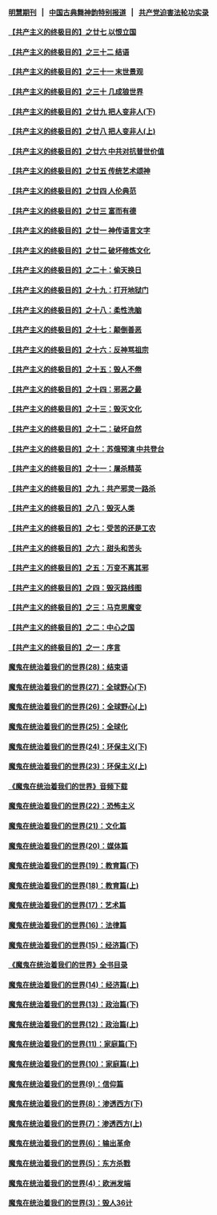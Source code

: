 #### [明慧期刊](https://github.com/gfw-breaker/mh-qikan) &nbsp;&nbsp;|&nbsp;&nbsp; [中国古典舞神韵特别报道](https://github.com/gfw-breaker/mh-news/blob/master/shenyun.md?t=07111635) &nbsp;&nbsp;|&nbsp;&nbsp; [共产党迫害法轮功实录](https://github.com/gfw-breaker/mh-news/blob/master/README.md?t=07111635)  

#### [【共产主义的终极目的】之廿七 以恨立国](../pages/nsc422/n11336944.md?t=07111635) 

#### [【共产主义的终极目的】之三十二 结语](../pages/nsc422/n11360535.md?t=07111635) 

#### [【共产主义的终极目的】之三十一 末世景观](../pages/nsc422/n11351129.md?t=07111635) 

#### [【共产主义的终极目的】之三十 几成狼世界](../pages/nsc422/n11348280.md?t=07111635) 

#### [【共产主义的终极目的】之廿九 把人变非人(下)](../pages/nsc422/n11344140.md?t=07111635) 

#### [【共产主义的终极目的】之廿八 把人变非人(上)](../pages/nsc422/n11340492.md?t=07111635) 

#### [【共产主义的终极目的】之廿六 中共对抗普世价值](../pages/nsc422/n11324785.md?t=07111635) 

#### [【共产主义的终极目的】之廿五 传统艺术颂神](../pages/nsc422/n11296396.md?t=07111635) 

#### [【共产主义的终极目的】之廿四 人伦典范](../pages/nsc422/n11296397.md?t=07111635) 

#### [【共产主义的终极目的】之廿三 富而有德](../pages/nsc422/n11283598.md?t=07111635) 

#### [【共产主义的终极目的】之廿一 神传语言文字](../pages/nsc422/n11263265.md?t=07111635) 

#### [【共产主义的终极目的】之廿二 破坏修炼文化](../pages/nsc422/n11245728.md?t=07111635) 

#### [【共产主义的终极目的】之二十：偷天换日](../pages/nsc422/n11238846.md?t=07111635) 

#### [【共产主义的终极目的】之十九：打开地狱门](../pages/nsc422/n11206376.md?t=07111635) 

#### [【共产主义的终极目的】之十八：柔性洗脑](../pages/nsc422/n11199994.md?t=07111635) 

#### [【共产主义的终极目的】之十七：颠倒善恶](../pages/nsc422/n11179782.md?t=07111635) 

#### [【共产主义的终极目的】之十六：反神骂祖宗](../pages/nsc422/n11166798.md?t=07111635) 

#### [【共产主义的终极目的】之十五：毁人不倦](../pages/nsc422/n11166792.md?t=07111635) 

#### [【共产主义的终极目的】之十四：邪恶之最](../pages/nsc422/n11150249.md?t=07111635) 

#### [【共产主义的终极目的】之十三：毁灭文化](../pages/nsc422/n11135227.md?t=07111635) 

#### [【共产主义的终极目的】之十二：破坏自然](../pages/nsc422/n11135214.md?t=07111635) 

#### [【共产主义的终极目的】之十：苏俄预演 中共登台](../pages/nsc422/n11118424.md?t=07111635) 

#### [【共产主义的终极目的】之十一：屠杀精英](../pages/nsc422/n11118442.md?t=07111635) 

#### [【共产主义的终极目的】之九：共产邪灵一路杀](../pages/nsc422/n11114139.md?t=07111635) 

#### [【共产主义的终极目的】之八：毁灭人类](../pages/nsc422/n11108503.md?t=07111635) 

#### [【共产主义的终极目的】之七：受苦的还是工农](../pages/nsc422/n11101809.md?t=07111635) 

#### [【共产主义的终极目的】之六：甜头和苦头](../pages/nsc422/n11096971.md?t=07111635) 

#### [【共产主义的终极目的】之五：万变不离其邪](../pages/nsc422/n11091285.md?t=07111635) 

#### [【共产主义的终极目的】之四：毁灭路线图](../pages/nsc422/n11086284.md?t=07111635) 

#### [【共产主义的终极目的】之三：马克思魔变](../pages/nsc422/n11061941.md?t=07111635) 

#### [【共产主义的终极目的】之二：中心之国](../pages/nsc422/n11047728.md?t=07111635) 

#### [【共产主义的终极目的】之一：序言](../pages/nsc422/n11086077.md?t=07111635) 

#### [魔鬼在统治着我们的世界(28)：结束语](../pages/nsc422/n10936246.md?t=07111635) 

#### [魔鬼在统治着我们的世界(27)：全球野心(下)](../pages/nsc422/n10928319.md?t=07111635) 

#### [魔鬼在统治着我们的世界(26)：全球野心(上)](../pages/nsc422/n10900318.md?t=07111635) 

#### [魔鬼在统治着我们的世界(25)：全球化](../pages/nsc422/n10788205.md?t=07111635) 

#### [魔鬼在统治着我们的世界(24)：环保主义(下)](../pages/nsc422/n10695307.md?t=07111635) 

#### [魔鬼在统治着我们的世界(23)：环保主义(上)](../pages/nsc422/n10688613.md?t=07111635) 

#### [《魔鬼在统治着我们的世界》音频下载](../pages/nsc422/n10635553.md?t=07111635) 

#### [魔鬼在统治着我们的世界(22)：恐怖主义](../pages/nsc422/n10614727.md?t=07111635) 

#### [魔鬼在统治着我们的世界(21)：文化篇](../pages/nsc422/n10597706.md?t=07111635) 

#### [魔鬼在统治着我们的世界(20)：媒体篇](../pages/nsc422/n10586579.md?t=07111635) 

#### [魔鬼在统治着我们的世界(19)：教育篇(下)](../pages/nsc422/n10564808.md?t=07111635) 

#### [魔鬼在统治着我们的世界(18)：教育篇(上)](../pages/nsc422/n10526970.md?t=07111635) 

#### [魔鬼在统治着我们的世界(17)：艺术篇](../pages/nsc422/n10499093.md?t=07111635) 

#### [魔鬼在统治着我们的世界(16)：法律篇](../pages/nsc422/n10485969.md?t=07111635) 

#### [魔鬼在统治着我们的世界(15)：经济篇(下)](../pages/nsc422/n10469975.md?t=07111635) 

#### [《魔鬼在统治着我们的世界》全书目录](../pages/nsc422/n10464261.md?t=07111635) 

#### [魔鬼在统治着我们的世界(14)：经济篇(上)](../pages/nsc422/n10457370.md?t=07111635) 

#### [魔鬼在统治着我们的世界(13)：政治篇(下)](../pages/nsc422/n10448270.md?t=07111635) 

#### [魔鬼在统治着我们的世界(12)：政治篇(上)](../pages/nsc422/n10444576.md?t=07111635) 

#### [魔鬼在统治着我们的世界(11)：家庭篇(下)](../pages/nsc422/n10440961.md?t=07111635) 

#### [魔鬼在统治着我们的世界(10)：家庭篇(上)](../pages/nsc422/n10435448.md?t=07111635) 

#### [魔鬼在统治着我们的世界(9)：信仰篇](../pages/nsc422/n10432159.md?t=07111635) 

#### [魔鬼在统治着我们的世界(8)：渗透西方(下)](../pages/nsc422/n10429603.md?t=07111635) 

#### [魔鬼在统治着我们的世界(7)：渗透西方(上)](../pages/nsc422/n10426013.md?t=07111635) 

#### [魔鬼在统治着我们的世界(6)：输出革命](../pages/nsc422/n10421536.md?t=07111635) 

#### [魔鬼在统治着我们的世界(5)：东方杀戮](../pages/nsc422/n10417707.md?t=07111635) 

#### [魔鬼在统治着我们的世界(4)：欧洲发端](../pages/nsc422/n10414890.md?t=07111635) 

#### [魔鬼在统治着我们的世界(3)：毁人36计](../pages/nsc422/n10411583.md?t=07111635) 


